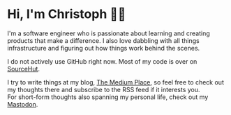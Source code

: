 # Hi, I'm Christoph 👋🏻

I'm a software engineer who is passionate about learning and creating products that make a
difference. I also love dabbling with all things infrastructure and figuring out how things work
behind the scenes.

I do not actively use GitHub right now. Most of my code is over on [SourceHut](https://sr.ht/~cschmatzler).

I try to write things at my blog, [The Medium Place](https://medium.place), so feel free to check
out my thoughts there and subscribe to the RSS feed if it interests you.  
For short-form thoughts also spanning my personal life, check out my
[Mastodon](https://hachyderm.io/@cschmatzler).
